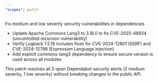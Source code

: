 ```yaml
---
"scopes": patch
---
```


Fix medium and low severity security vulnerabilities in dependencies

- Update Apache Commons Lang3 to 3.18.0 to fix CVE-2025-48924 (uncontrolled recursion vulnerability)
- Verify Logback 1.5.18 includes fixes for CVE-2024-12801 (SSRF) and CVE-2024-12798 (Expression Language injection)
- Add explicit commons-lang3 dependency to ensure secure version is used across all modules

This patch resolves all 3 open Dependabot security alerts (2 medium severity, 1 low severity) without breaking changes to the public API.
